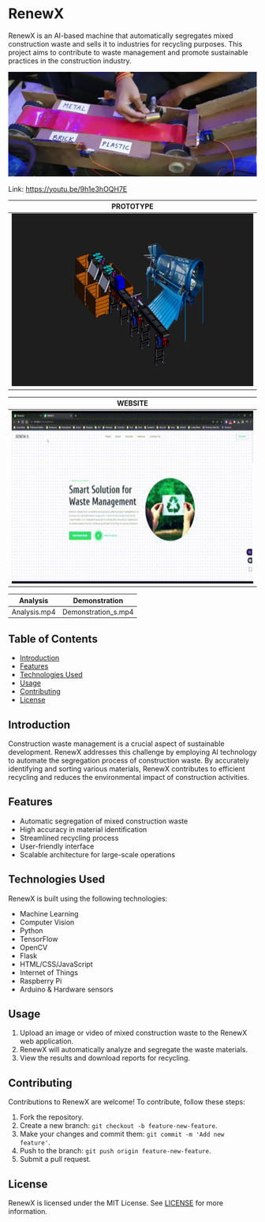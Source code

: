 # RenewX

RenewX is an AI-based machine that automatically segregates mixed construction waste and sells it to industries for recycling purposes. This project aims to contribute to waste management and promote sustainable practices in the construction industry.

[![RenewX Demo Video](thumbnail.png)](https://youtu.be/9h1e3hOQH7E)

Link: https://youtu.be/9h1e3hOQH7E


| PROTOTYPE 
| ----------- |
| <img src="Final.png" alt="Small Image" width="700" height="350"> |


| WEBSITE
| ----------- |
| <img src="RenewX Website .gif" alt="Small Image" width="700" height="350"> |


| Analysis | Demonstration |
|---------|---------|
|Analysis.mp4|Demonstration_s.mp4|



## Table of Contents
- [Introduction](#introduction)
- [Features](#features)
- [Technologies Used](#technologies-used)
- [Usage](#usage)
- [Contributing](#contributing)
- [License](#license)

## Introduction

Construction waste management is a crucial aspect of sustainable development. RenewX addresses this challenge by employing AI technology to automate the segregation process of construction waste. By accurately identifying and sorting various materials, RenewX contributes to efficient recycling and reduces the environmental impact of construction activities.

## Features

- Automatic segregation of mixed construction waste
- High accuracy in material identification
- Streamlined recycling process
- User-friendly interface
- Scalable architecture for large-scale operations

## Technologies Used

RenewX is built using the following technologies:

- Machine Learning
- Computer Vision
- Python
- TensorFlow
- OpenCV
- Flask
- HTML/CSS/JavaScript
- Internet of Things
- Raspberry Pi
- Arduino & Hardware sensors


## Usage

1. Upload an image or video of mixed construction waste to the RenewX web application.
2. RenewX will automatically analyze and segregate the waste materials.
3. View the results and download reports for recycling.

## Contributing

Contributions to RenewX are welcome! To contribute, follow these steps:

1. Fork the repository.
2. Create a new branch: `git checkout -b feature-new-feature`.
3. Make your changes and commit them: `git commit -m 'Add new feature'`.
4. Push to the branch: `git push origin feature-new-feature`.
5. Submit a pull request.

## License

RenewX is licensed under the MIT License. See [LICENSE](LICENSE) for more information.


